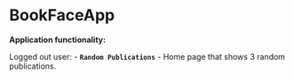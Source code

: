 # BookFaceApp

**Application functionality:**

Logged out user:
	- **`Random Publications`** - Home page that shows 3 random publications.